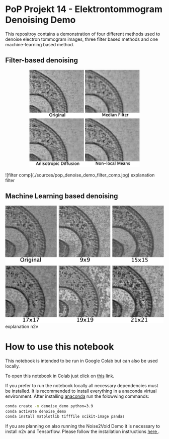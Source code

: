 # PoP Projekt 14 - Elektrontommogram Denoising Demo

This repositroy contains a demonstration of four different methods used to denoise electron tommogram images, three filter based methods and one machine-learning based method.

## Filter-based denoising

<p align="center">
  <img src="./sources/pop_denoise_demo_filter_comp.jpg" width="350" title="Comparrison of filter based denoising results">
</p>
![filter comp](./sources/pop_denoise_demo_filter_comp.jpg)
explanation filter

## Machine Learning based denoising

![structN2v comp](./sources/pop_denoise_demo_structN2V_comp.jpg)
explanation n2v

# How to use this notebook

This notebook is intended to be run in Google Colab but can also be used locally.

To open this notebook in Colab just click on <a href="https://colab.research.google.com/github/lucasfortune/PoP_Denoise_demo/blob/main/PoP_Denoise_demo.ipynb">this</a> link. 


If you prefer to run the notebook locally all necessary dependencies must be installed. It is recommended to install everything in a anaconda virtual environment. After installing <a href="https://docs.anaconda.com/free/anaconda/install/index.html">anaconda</a> run the folowwing commands:

```bash
conda create -n denoise_demo python=3.9
conda activate denoise_demo
conda install matplotlib tifffile scikit-image pandas
```

If you are planning on also running the Noise2Void Demo it is necessary to install n2v and Tensorflow. Please follow the installation instructions <a href="https://pypi.org/project/n2v/"> here </a>.



[def]: /Users/lucasfortune/Documents/arbeit/phd/code/denoise_demo/PoP_Denoise_demo/sources/pop_denoise_demo_filter_comp.jpg
